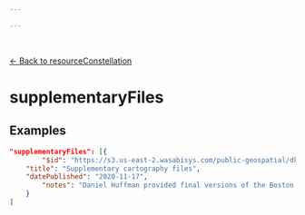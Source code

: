 ```yaml
---

---
```


<br>

[← Back to resourceConstellation](./resourceConstellation.html)

# supplementaryFiles

<template>
   <table v-if="this.resourceConstellation.tutorials" id ="property-table">
     <p class="larger-text">{{this.resourceConstellation.tutorials.description}}</p>
  <tr>
    <th>Property</th>
    <th>Expected Type</th>
    <th>Required</th>
    <th>Description</th>
  </tr>
  <tr v-for="item, index in this.resourceConstellation.tutorials.items[0].properties" :key="index">
    <td><a :href="index + '.html'" >{{index}}</a></td>
    <td>string</td>
    <td id="required">{{checkRequired(index, schema.resourceConstellation.properties.tutorials.items[0].required)}}</td>
    <td>{{item.description}}</td>
  </tr>
</table> 
</template>

<script>
import axios from 'axios'


export default {

    data() {
        return {
          schema: [],
          coreCitation: [],
          dataEndpoints: [],
          subjectTagging: [],
          dataBiography: [],
          resourceConstellation: [],
          dataLifecycle: []
        }
    },
    methods: {
        whatsUp(){
          console.log(this.subjectTagging)
        },
        checkRequired(evaluatedItem, requiredFieldsList){
            if (requiredFieldsList.includes(evaluatedItem)){
                return 'x'
            } else {
                return ''
            }
        }
    },
    computed: {
        data() {
            return this.$page.frontmatter
        }
    },
    created() {
        //returns a promise
        axios.get("https://raw.githubusercontent.com/nblmc/Data-Context/master/schema.json")
            .then(response => {
                this.schema = response.data.properties
                this.coreCitation = response.data.properties.coreCitation.properties
                this.dataEndpoints = response.data.properties.dataEndpoints
                this.subjectTagging = response.data.properties.subjectTagging.properties
                this.dataBiography = response.data.properties.dataBiography.properties
                this.resourceConstellation = response.data.properties.resourceConstellation.properties
                this.dataLifecycle = response.data.properties.dataLifecycle.properties
            }).catch(err => {
                console.log(err)
            })
    }
}
</script>

<style lang="stylus">

table#property-table
  width:100%

p.larger-text
  font-size 120%

td#required
  text-align center

</style>

## Examples

```json
"supplementaryFiles": [{
		"$id": "https://s3.us-east-2.wasabisys.com/public-geospatial/dkhm2954o/RentMapCartographyFiles.zip",
    "title": "Supplementary cartography files",
    "datePublished": "2020-11-17",
		"notes": "Daniel Huffman provided final versions of the Boston rent map in PDF, JPEF and Adobe Illustrator .AI file formats."
	}
]
```